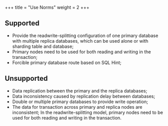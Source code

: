 +++
title = "Use Norms"
weight = 2
+++

## Supported

* Provide the readwrite-splitting configuration of one primary database with multiple replica databases, which can be used alone or with sharding table and database;
* Primary nodes need to be used for both reading and writing in the transaction;
* Forcible primary database route based on SQL Hint;

## Unsupported

* Data replication between the primary and the replica databases;
* Data inconsistency caused by replication delay between databases;
* Double or multiple primary databases to provide write operation;
* The data for transaction across primary and replica nodes are inconsistent;
In the readwrite-splitting model, primary nodes need to be used for both reading and writing in the transaction.
